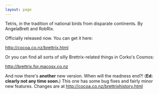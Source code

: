 ```yaml
---
layout: page
---
```


Tetris, in the tradition of national birds from disparate continents. By AngelaBrett and RobRix.

Officially released now. You can get it here:

http://cocoa.co.nz/brettrix.html

Or you can find all sorts of silly Brettrix-related things in Corko's Cosmos:

http://brettrix.for.macosx.co.nz

And now there's **another** new version. When will the madness end?! (**Ed: clearly not any time soon.**) This one has some bug fixes and fairly minor new features. Changes are at http://cocoa.co.nz/brettrixhistory.html
